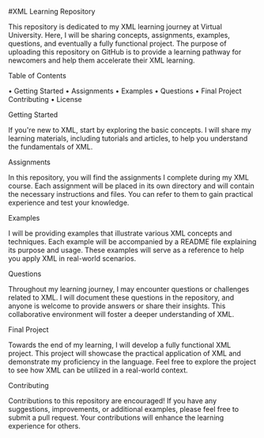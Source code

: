 #XML Learning Repository


This repository is dedicated to my XML learning journey at Virtual University. Here, I will be sharing concepts, assignments, examples, questions, and eventually a fully functional project. The purpose of uploading this repository on GitHub is to provide a learning pathway for newcomers and help them accelerate their XML learning.

Table of Contents

•	Getting Started
•	Assignments
•	Examples
•	Questions
•	Final Project
	Contributing
•	License

Getting Started

If you're new to XML, start by exploring the basic concepts. I will share my learning materials, including tutorials and articles, to help you understand the fundamentals of XML.

Assignments

In this repository, you will find the assignments I complete during my XML course. Each assignment will be placed in its own directory and will contain the necessary instructions and files. You can refer to them to gain practical experience and test your knowledge.

Examples

I will be providing examples that illustrate various XML concepts and techniques. Each example will be accompanied by a README file explaining its purpose and usage. These examples will serve as a reference to help you apply XML in real-world scenarios.

Questions

Throughout my learning journey, I may encounter questions or challenges related to XML. I will document these questions in the repository, and anyone is welcome to provide answers or share their insights. This collaborative environment will foster a deeper understanding of XML.

Final Project

Towards the end of my learning, I will develop a fully functional XML project. This project will showcase the practical application of XML and demonstrate my proficiency in the language. Feel free to explore the project to see how XML can be utilized in a real-world context.

Contributing

Contributions to this repository are encouraged! If you have any suggestions, improvements, or additional examples, please feel free to submit a pull request. Your contributions will enhance the learning experience for others.

